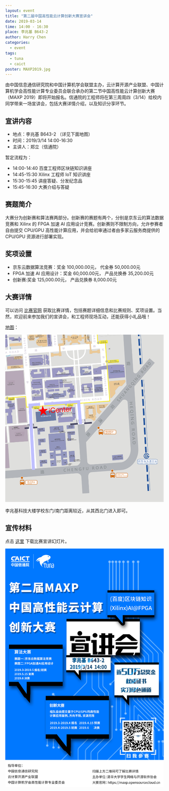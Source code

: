 ```yaml
---
layout: event
title: "第二届中国高性能云计算创新大赛宣讲会"
date: 2019-03-14
time: 14:00 - 16:30
place: 李兆基 B643-2
author: Harry Chen
categories:
  - event
tags:
  - tuna
  - caict
poster: MAXP2019.jpg
---
```


由中国信息通信研究院和中国计算机学会联盟主办，云计算开源产业联盟、中国计算机学会高性能计算专业委员会联合承办的第二节中国高性能云计算创新大赛（MAXP 2019）即将开始报名。信通院的工程师将在第三周周四（3/14）给校内同学带来一场宣讲会，包括大赛详情介绍，以及知识分享环节。

## 宣讲内容

* 地点：李兆基 B643-2 （详见下面地图）
* 时间：2019/3/14 14:00-16:30
* 主讲人：郑立（信通院）

暂定流程为：

* 14:00-14:40 百度工程师区块链知识讲座
* 14:45-15:30 Xilinx 工程师 IoT 知识讲座
* 15:30-15:45 讲座答疑、分发纪念品
* 15:45-16:30 大赛介绍与答疑

## 赛题简介

大赛分为创新赛和算法赛两部分。创新赛的赛题有两个，分别是京东云的算法数据竞赛和 Xilinx 的 FPGA 加速 AI 应用设计竞赛。创新赛则不限制方向，允许参赛者自由提交 CPU/GPU 高性能计算应用，并会给初审通过者由多家云服务商提供的 CPU/GPU 资源进行部署实现。

## 奖项设置

* 京东云数据算法竞赛：奖金 100,000.00元， 代金券 50,000.00元
* FPGA 加速 AI 应用设计：奖金 60,000.00元， 产品兑换券 35,200.00元
* 创新赛:奖金 125,000.00元， 产品兑换券 8,000.00元

## 大赛详情

可以访问 [比赛官网](https://maxp.opensourcecloud.cn/) 获取比赛详情，包括赛题详细信息和比赛规则、奖项设置。当然，欢迎前来参加我们的宣讲会，和工程师现场互动，还能获得小礼品哦！

[地图](http://www.openstreetmap.org/?mlat=39.9958&mlon=116.3232#map=16/39.9958/116.3232&layers=CN)：

![iCenter Map](/assets/img/events/map_icenter.png)

李兆基科技大楼学校东门/南门距离较近，从其西北门进入即可。

## 宣传材料

点击 [这里](https://cloud.tsinghua.edu.cn/f/c4ed68b51a6d4af0bcd8/) 下载比赛宣讲幻灯片。

![MAXP Poster](/assets/img/events/MAXP2019.jpg)